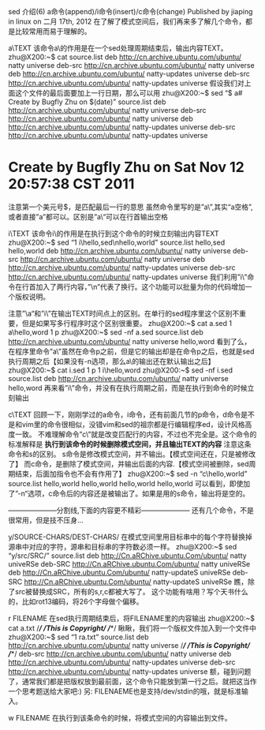 sed 介绍(6) a命令(append)/i命令(insert)/c命令(change)
Published by jiaping in linux on 二月 17th, 2012
在了解了模式空间后，我们再来多了解几个命令，都是比较常用而易于理解的。

a\TEXT
该命令a\的作用是在一个sed处理周期结束后，输出内容TEXT。
zhu@X200:~$ cat source.list
deb http://cn.archive.ubuntu.com/ubuntu/ natty universe
deb-src http://cn.archive.ubuntu.com/ubuntu/ natty universe
deb http://cn.archive.ubuntu.com/ubuntu/ natty-updates universe
deb-src http://cn.archive.ubuntu.com/ubuntu/ natty-updates universe
假设我们对上面这个文件的最后面要加上一行日期，那么可以用
zhu@X200:~$ sed “$ a\# Create by Bugfly Zhu on $(date)” source.list
deb http://cn.archive.ubuntu.com/ubuntu/ natty universe
deb-src http://cn.archive.ubuntu.com/ubuntu/ natty universe
deb http://cn.archive.ubuntu.com/ubuntu/ natty-updates universe
deb-src http://cn.archive.ubuntu.com/ubuntu/ natty-updates universe
# Create by Bugfly Zhu on Sat Nov 12 20:57:38 CST 2011
注意第一个美元号$，是匹配最后一行的意思
虽然命令里写的是”a\”,其实“a空格”,或者直接”a”都可以。区别是”a\“可以在行首输出空格

i\TEXT
该命令i\的作用是在执行到这个命令的时候立刻输出内容TEXT
zhu@X200:~$ sed “1 i\hello,sed\nhello,world” source.list
hello,sed
hello,world
deb http://cn.archive.ubuntu.com/ubuntu/ natty universe
deb-src http://cn.archive.ubuntu.com/ubuntu/ natty universe
deb http://cn.archive.ubuntu.com/ubuntu/ natty-updates universe
deb-src http://cn.archive.ubuntu.com/ubuntu/ natty-updates universe
我们利用”i\”命令在行首加入了两行内容，”\n”代表了换行。这个功能可以批量为你的代码增加一个版权说明。

注意”\a“和”i\”在输出TEXT时间点上的区别。在单行的sed程序里这个区别不重要，但是如果写多行程序时这个区别很重要。
zhu@X200:~$ cat a.sed
1 a\hello,word
1 p
zhu@X200:~$ sed -nf a.sed source.list
deb http://cn.archive.ubuntu.com/ubuntu/ natty universe
hello,word
看到了么，在程序里命令”a\”虽然在命令p之前，但是它的输出却是在命令p之后，也就是sed执行周期之后【如果没有-n选项，那么a\的输出还在默认输出之后】
zhu@X200:~$ cat i.sed
1 p
1 i\hello,word
zhu@X200:~$ sed -nf i.sed source.list
deb http://cn.archive.ubuntu.com/ubuntu/ natty universe
hello,word
再来看”i\”命令，并没有在执行周期之前，而是在执行到命令的时候立刻输出

c\TEXT
回顾一下，刚刚学过的a命令，i命令，还有前面几节的p命令，d命令是不是和vim里的命令很相似，没错vim和sed的祖宗都是行编辑程序ed，设计风格高度一致。
不难理解命令”c\”就是改变匹配行的内容，不过也不完全是。这个命令的标准解释是
**执行到该命令的时候删除模式空间，并且输出TEXT的内容**
注意这条命令和s的区别。 s命令是修改模式空间，并不输出。【模式空间还在，只是被修改了】
而c命令，是删除了模式空间，并输出后面的内容.【模式空间被删除，sed周期结束，后面加指令也不会有作用了】
zhu@X200:~$ sed -n “c\hello,world” source.list
hello,world
hello,world
hello,world
hello,world
可以看到，即使加了”-n“选项，c命令后的内容还是被输出了。如果是用的s命令，输出将是空的。

———————分割线,下面的内容更不精彩———————
还有几个命令，不是很常用，但是技不压身…

y/SOURCE-CHARS/DEST-CHARS/
在模式空间里用目标串中的每个字符替换掉源串中对应的字符，源串和目标串的字符数必须一样。
zhu@X200:~$ sed “y/src/SRC/” source.list
deb http://Cn.aRChive.ubuntu.Com/ubuntu/ natty univeRSe
deb-SRC http://Cn.aRChive.ubuntu.Com/ubuntu/ natty univeRSe
deb http://Cn.aRChive.ubuntu.Com/ubuntu/ natty-updateS univeRSe
deb-SRC http://Cn.aRChive.ubuntu.Com/ubuntu/ natty-updateS univeRSe
瞧，除了src被替换成SRC，所有的s,r,c都被大写了。 这个功能有啥用？写个天书什么的，比如rot13编码，将26个字母做个偏移。

r FILENAME
在sed执行周期结束后，将FILENAME里的内容输出
zhu@X200:~$ cat a.txt
/************************/
/***This is Copyright****/
/************************/
瞅瞅，我们将一个版权文件加入到一个文件中
zhu@X200:~$ sed “1 ra.txt” source.list
deb http://cn.archive.ubuntu.com/ubuntu/ natty universe
/************************/
/***This is Copyright****/
/************************/
deb-src http://cn.archive.ubuntu.com/ubuntu/ natty universe
deb http://cn.archive.ubuntu.com/ubuntu/ natty-updates universe
deb-src http://cn.archive.ubuntu.com/ubuntu/ natty-updates universe
额，碰到问题了，通常我们都是把版权放到最前面，这个命令只能放到第一行之后。就把这当作一个思考题送给大家吧:)
另: FILENAEME也是支持/dev/stdin的哦，就是标准输入。

w FILENAME
在执行到该条命令的时候，将模式空间的内容输出到文件。
